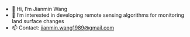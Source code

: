 - 👋 Hi, I’m Jianmin Wang
- 👀 I’m interested in developing remote sensing algorithms for monitoring land surface changes
- 📫 Contact: jianmin.wang1989@gmail.com

<!---
jianmin1989/jianmin1989 is a ✨ special ✨ repository because its `README.md` (this file) appears on your GitHub profile.
You can click the Preview link to take a look at your changes.
--->
